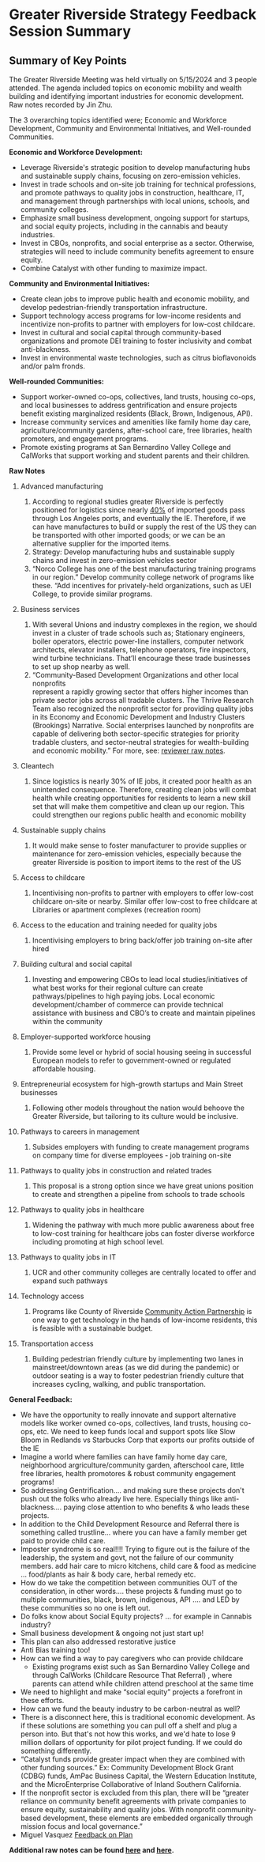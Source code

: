 # **Greater Riverside Strategy Feedback Session Summary**

## **Summary of Key Points**

The Greater Riverside Meeting was held virtually on 5/15/2024 and 3 people attended. The agenda included topics on economic mobility and wealth building and identifying important industries for economic development. Raw notes recorded by Jin Zhu.

The 3 overarching topics identified were; Economic and Workforce Development, Community and Environmental Initiatives, and Well-rounded Communities.

**Economic and Workforce Development:**

* Leverage Riverside's strategic position to develop manufacturing hubs and sustainable supply chains, focusing on zero-emission vehicles.  
* Invest in trade schools and on-site job training for technical professions, and promote pathways to quality jobs in construction, healthcare, IT, and management through partnerships with local unions, schools, and community colleges.  
* Emphasize small business development, ongoing support for startups, and social equity projects, including in the cannabis and beauty industries.  
* Invest in CBOs, nonprofits, and social enterprise as a sector. Otherwise, strategies will need to include community benefits agreement to ensure equity.  
* Combine Catalyst with other funding to maximize impact.

**Community and Environmental Initiatives:**

* Create clean jobs to improve public health and economic mobility, and develop pedestrian-friendly transportation infrastructure.  
* Support technology access programs for low-income residents and incentivize non-profits to partner with employers for low-cost childcare.  
* Invest in cultural and social capital through community-based organizations and promote DEI training to foster inclusivity and combat anti-blackness.  
* Invest in environmental waste technologies, such as citrus bioflavonoids and/or palm fronds.

**Well-rounded Communities:**

* Support worker-owned co-ops, collectives, land trusts, housing co-ops, and local businesses to address gentrification and ensure projects benefit existing marginalized residents (Black, Brown, Indigenous, API).  
* Increase community services and amenities like family home day care, agriculture/community gardens, after-school care, free libraries, health promoters, and engagement programs.  
* Promote existing programs at San Bernardino Valley College and CalWorks that support working and student parents and their children.

**Raw Notes**

1. Advanced manufacturing  
   1. According to regional studies greater Riverside is perfectly positioned for logistics since nearly [40%](https://www.portoflosangeles.org/tariffshurt#:~:text=How%20does%20trade%20through%20the,state%20in%20the%20map%20below.) of imported goods pass through Los Angeles ports, and eventually the IE. Therefore, if we can have manufactures to build or supply the rest of the US they can be transported with other imported goods; or we can be an alternative supplier for the imported items.  
   2. Strategy: Develop manufacturing hubs and sustainable supply chains and invest in zero-emission vehicles sector  
   3. “Norco College has one of the best manufacturing training programs in our region.” Develop community college network of programs like these. “Add incentives for privately-held organizations, such as UEI College, to provide similar programs.

2. Business services  
   1. With several Unions and industry complexes in the region, we should invest in a cluster of trade schools such as; Stationary engineers, boiler operators, electric power-line installers, computer network architects, elevator installers, telephone operators, fire inspectors, wind turbine technicians. That’ll encourage these trade businesses to set up shop nearby as well.  
   2. “Community-Based Development Organizations and other local nonprofits  
      represent a rapidly growing sector that offers higher incomes than private sector jobs across all tradable clusters. The Thrive Research Team also recognized the nonprofit sector for providing quality jobs in its Economy and Economic Development and Industry Clusters (Brookings) Narrative. Social enterprises launched by nonprofits are capable of delivering both sector-specific strategies for priority tradable clusters, and sector-neutral strategies for wealth-building and economic mobility.” For more, see: [reviewer raw notes](https://drive.google.com/file/d/1cCKgGLZRThxOspR1ub0juAWEYoL9bToq/view).

     
3. Cleantech  
   1. Since logistics is nearly 30% of IE jobs, it created poor health as an unintended consequence. Therefore, creating clean jobs will combat health while creating opportunities for residents to learn a new skill set that will make them competitive and clean up our region. This could strengthen our regions public health and economic mobility 

   

4. Sustainable supply chains  
   1. It would make sense to foster manufacturer to provide supplies or maintenance for zero-emission vehicles, especially because the greater Riverside is position to import items to the rest of the US

   

5. Access to childcare  
   1. Incentivising non-profits to partner with employers to offer low-cost childcare on-site or nearby. Similar offer low-cost to free childcare at Libraries or apartment complexes (recreation room)

   

6. Access to the education and training needed for quality jobs  
   1. Incentivising employers to bring back/offer job training on-site after hired  

   

7. Building cultural and social capital  
   1. Investing and empowering CBOs to lead local studies/initiatives of what best works for their regional culture can create pathways/pipelines to high paying jobs. Local economic development/chamber of commerce can provide technical assistance with business and CBO’s to create and maintain pipelines within the community 

   

8. Employer-supported workforce housing  
   1. Provide some level or hybrid of social housing seeing in successful European models to refer to government-owned or regulated affordable housing.

   

9. Entrepreneurial ecosystem for high-growth startups and Main Street businesses  
   1. Following other models throughout the nation would behoove the Greater Riverside, but tailoring to its culture would be inclusive.

   

10. Pathways to careers in management  
    1. Subsides employers with funding to create management programs on company time for diverse employees \- job training on-site

11. Pathways to quality jobs in construction and related trades  
    1. This proposal is a strong option since we have great unions position to create and strengthen a pipeline from schools to trade schools 

    

12. Pathways to quality jobs in healthcare  
    1. Widening the pathway with much more public awareness about free to low-cost training for healthcare jobs can foster diverse workforce including promoting at high school level. 

    

13. Pathways to quality jobs in IT  
    1. UCR and other community colleges are centrally located to offer and expand such pathways

    

14. Technology access  
    1. Programs like County of Riverside [Community Action Partnership](https://capriverside.org/tech-success) is one way to get technology in the hands of low-income residents, this is feasible with a sustainable budget. 

    

15. Transportation access  
    1. Building pedestrian friendly culture by implementing two lanes in mainstreet/downtown areas (as we did during the pandemic) or outdoor seating is a way to foster pedestrian friendly culture that increases cycling, walking, and public transportation.   
       

**General Feedback:**

* We have the opportunity to really innovate and support alternative models like worker owned co-ops, collectives, land trusts, housing co-ops, etc. We need to keep funds local and support spots like Slow Bloom in Redlands vs Starbucks Corp that exports our profits outside of the IE  
* Imagine a world where families can have family home day care, neighborhood argriculture/community garden, afterschool care, little free libraries, health promotores & robust community engagement programs\!  
* So addressing Gentrification.... and making sure these projects don't push out the folks who already live here.   Especially things like anti-blackness.... paying close attention to who benefits & who leads these projects.  
* In addition to the Child Development Resource and Referral there is something called trustline… where you can have a family member get paid to provide child care.  
* Imposter syndrome is so real\!\!\!\! Trying to figure out is the failure of the leadership, the system and govt, not the failure of our community members. add hair care to micro kitchens, child care & food as medicine … food/plants as hair & body care, herbal remedy etc.  
* How do we take the competition between communities OUT of the consideration, in other words.... these projects & funding must go to multiple communities, black, brown, indigenous, API …. and LED by these communities so no one is left out.  
* Do folks know about Social Equity projects?  … for example in Cannabis industry?  
* Small business development & ongoing not just start up\!  
* This plan can also addressed restorative justice  
* Anti Bias training too\!  
* How can we find a way to pay caregivers who can provide childcare   
  * Existing programs exist such as San Bernardino Valley College and through CalWorks (Childcare Resource That Referral) , where parents can attend while children attend preschool at the same time  
* We need to highlight and make “social equity” projects a forefront in these efforts.   
* How can we fund the beauty industry to be carbon-neutral as well?   
* There is a disconnect here, this is traditional economic development. As if these solutions are something you can pull off a shelf and plug a person into. But that's not how this works, and we'd hate to lose 9 million dollars of opportunity for pilot project funding. If we could do something differently.  
* “Catalyst funds provide greater impact when they are combined with other funding sources.” Ex: Community Development Block Grant (CDBG) funds, AmPac Business Capital, the Western Education Institute, and the MicroEnterprise Collaborative of Inland Southern California.  
* If the nonprofit sector is excluded from this plan, there will be “greater reliance on community benefit agreements with private companies to ensure equity, sustainability and quality jobs. With nonprofit community-based development, these elements are embedded organically through mission focus and local governance.”  
* Miguel Vasquez [Feedback on Plan](https://docs.google.com/document/d/1fbbvojOzJvdzm49vXOQCSrJo-sVTd45VUF-orrA9QuY/edit?usp=sharing)  

**Additional raw notes can be found [here](https://drive.google.com/file/d/11sMLVGcwNqWb1Ro0cKmooyjkJ6I9uo7-/view?usp=sharing) and [here](https://drive.google.com/file/d/1cCKgGLZRThxOspR1ub0juAWEYoL9bToq/view?usp=sharing).**